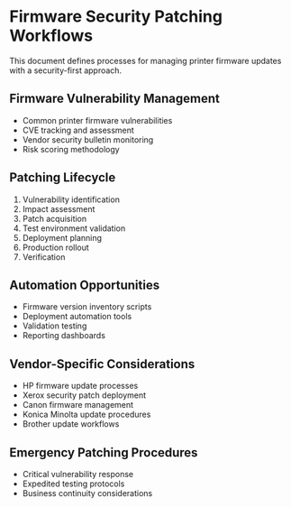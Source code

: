 # Firmware Security Patching Workflows

This document defines processes for managing printer firmware updates with a security-first approach.

## Firmware Vulnerability Management
- Common printer firmware vulnerabilities
- CVE tracking and assessment
- Vendor security bulletin monitoring
- Risk scoring methodology

## Patching Lifecycle
1. Vulnerability identification
2. Impact assessment
3. Patch acquisition
4. Test environment validation
5. Deployment planning
6. Production rollout
7. Verification

## Automation Opportunities
- Firmware version inventory scripts
- Deployment automation tools
- Validation testing
- Reporting dashboards

## Vendor-Specific Considerations
- HP firmware update processes
- Xerox security patch deployment
- Canon firmware management
- Konica Minolta update procedures
- Brother update workflows

## Emergency Patching Procedures
- Critical vulnerability response
- Expedited testing protocols
- Business continuity considerations
